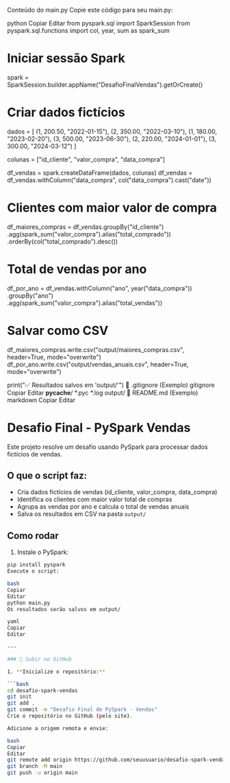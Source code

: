 Conteúdo do main.py
Copie este código para seu main.py:

python
Copiar
Editar
from pyspark.sql import SparkSession
from pyspark.sql.functions import col, year, sum as spark_sum

# Iniciar sessão Spark
spark = SparkSession.builder.appName("DesafioFinalVendas").getOrCreate()

# Criar dados fictícios
dados = [
    (1, 200.50, "2022-01-15"),
    (2, 350.00, "2022-03-10"),
    (1, 180.00, "2023-02-20"),
    (3, 500.00, "2023-06-30"),
    (2, 220.00, "2024-01-01"),
    (3, 300.00, "2024-03-12")
]

colunas = ["id_cliente", "valor_compra", "data_compra"]

df_vendas = spark.createDataFrame(dados, colunas)
df_vendas = df_vendas.withColumn("data_compra", col("data_compra").cast("date"))

# Clientes com maior valor de compra
df_maiores_compras = df_vendas.groupBy("id_cliente") \
    .agg(spark_sum("valor_compra").alias("total_comprado")) \
    .orderBy(col("total_comprado").desc())

# Total de vendas por ano
df_por_ano = df_vendas.withColumn("ano", year("data_compra")) \
    .groupBy("ano") \
    .agg(spark_sum("valor_compra").alias("total_vendas"))

# Salvar como CSV
df_maiores_compras.write.csv("output/maiores_compras.csv", header=True, mode="overwrite")
df_por_ano.write.csv("output/vendas_anuais.csv", header=True, mode="overwrite")

print("✅ Resultados salvos em 'output/'")
📄 .gitignore (Exemplo)
gitignore
Copiar
Editar
__pycache__/
*.pyc
*.log
output/
📄 README.md (Exemplo)
markdown
Copiar
Editar
# Desafio Final - PySpark Vendas

Este projeto resolve um desafio usando PySpark para processar dados fictícios de vendas.

## O que o script faz:
- Cria dados fictícios de vendas (id_cliente, valor_compra, data_compra)
- Identifica os clientes com maior valor total de compras
- Agrupa as vendas por ano e calcula o total de vendas anuais
- Salva os resultados em CSV na pasta `output/`

## Como rodar

1. Instale o PySpark:
```bash
pip install pyspark
Execute o script:

bash
Copiar
Editar
python main.py
Os resultados serão salvos em output/

yaml
Copiar
Editar

---

### 🚀 Subir no GitHub

1. **Inicialize o repositório:**

```bash
cd desafio-spark-vendas
git init
git add .
git commit -m "Desafio Final de PySpark - Vendas"
Crie o repositório no GitHub (pelo site).

Adicione a origem remota e envie:

bash
Copiar
Editar
git remote add origin https://github.com/seuusuario/desafio-spark-vendas.git
git branch -M main
git push -u origin main
